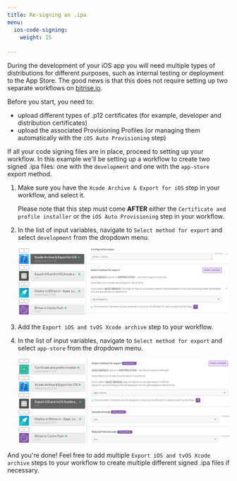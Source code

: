 ```yaml
---
title: Re-signing an .ipa
menu:
  ios-code-signing:
    weight: 15

---
```

During the development of your iOS app you will need multiple types of distributions for different purposes, such as internal testing or deployment to the App Store. The good news is that this does not require setting up two separate workflows on [bitrise.io](https://www.bitrise.io).

Before you start, you need to:

* upload different types of .p12 certificates (for example, developer and distribution certificates)
* upload the associated Provisioning Profiles (or managing them automatically with the `iOS Auto Provisioning` step)

If all your code signing files are in place, proceed to setting up your workflow. In this example we'll be setting up a workflow to create two signed .ipa files: one with the `development` and one with the `app-store` export method.

1. Make sure you have the `Xcode Archive & Export for iOS` step in your workflow, and select it.

   Please note that this step must come **AFTER** either the `Certificate and profile installer` or the `iOS Auto Provisioning` step in your workflow.
2. In the list of input variables, navigate to `Select method for export` and select `development` from the dropdown menu.

   ![](/img/development-select-method-for-export.png)
3. Add the `Export iOS and tvOS Xcode archive` step to your workflow.
4. In the list of input variables, navigate to `Select method for export` and select `app-store` from the dropdown menu.

	![](/img/app-store-export-method-2.png)

And you're done! Feel free to add multiple `Export iOS and tvOS Xcode archive` steps to your workflow to create multiple different signed .ipa files if necessary.
